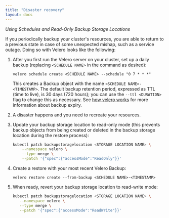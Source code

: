 ```yaml
---
title: "Disaster recovery"
layout: docs
---
```


*Using Schedules and Read-Only Backup Storage Locations*

If you periodically backup your cluster's resources, you are able to return to a previous state in case of some unexpected mishap, such as a service outage. Doing so with Velero looks like the following:

1.  After you first run the Velero server on your cluster, set up a daily backup (replacing `<SCHEDULE NAME>` in the command as desired):

    ```
    velero schedule create <SCHEDULE NAME> --schedule "0 7 * * *"
    ```
    
    This creates a Backup object with the name `<SCHEDULE NAME>-<TIMESTAMP>`. The default backup retention period, expressed as TTL (time to live), is 30 days (720 hours); you can use the `--ttl <DURATION>` flag to change this as necessary. See [how velero works][1] for more information about backup expiry. 

1.  A disaster happens and you need to recreate your resources.

1.  Update your backup storage location to read-only mode (this prevents backup objects from being created or deleted in the backup storage location during the restore process):

    ```bash
    kubectl patch backupstoragelocation <STORAGE LOCATION NAME> \
        --namespace velero \
        --type merge \
        --patch '{"spec":{"accessMode":"ReadOnly"}}'
    ```

1.  Create a restore with your most recent Velero Backup:

    ```
    velero restore create --from-backup <SCHEDULE NAME>-<TIMESTAMP>
    ```

1. When ready, revert your backup storage location to read-write mode:

    ```bash
    kubectl patch backupstoragelocation <STORAGE LOCATION NAME> \
       --namespace velero \
       --type merge \
       --patch '{"spec":{"accessMode":"ReadWrite"}}'
    ```
    
[1]: how-velero-works.md#set-a-backup-to-expire

